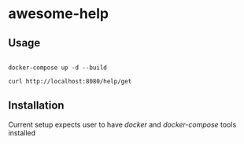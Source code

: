 # awesome-help

## Usage

```

docker-compose up -d --build

curl http://localhost:8080/help/get

```

## Installation

Current setup expects user to have *docker* and *docker-compose* tools installed
